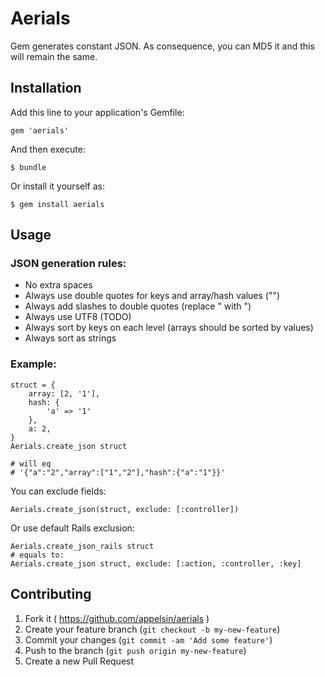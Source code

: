 # Aerials

Gem generates constant JSON. As consequence, you can MD5 it and this will remain the same.

## Installation

Add this line to your application's Gemfile:

    gem 'aerials'

And then execute:

    $ bundle

Or install it yourself as:

    $ gem install aerials

## Usage

### JSON generation rules:
- No extra spaces
- Always use double quotes for keys and array/hash values ("")
- Always add slashes to double quotes (replace " with \")
- Always use UTF8 (TODO)
- Always sort by keys on each level (arrays should be sorted by values)
- Always sort as strings

### Example:

    struct = {
        array: [2, '1'],
        hash: {
            'a' => '1'
        },
        a: 2,
    }
    Aerials.create_json struct

    # will eq
    # '{"a":"2","array":["1","2"],"hash":{"a":"1"}}'

You can exclude fields:

    Aerials.create_json(struct, exclude: [:controller])

Or use default Rails exclusion:

    Aerials.create_json_rails struct
    # equals to:
    Aerials.create_json struct, exclude: [:action, :controller, :key]

## Contributing

1. Fork it ( https://github.com/appelsin/aerials )
2. Create your feature branch (`git checkout -b my-new-feature`)
3. Commit your changes (`git commit -am 'Add some feature'`)
4. Push to the branch (`git push origin my-new-feature`)
5. Create a new Pull Request
